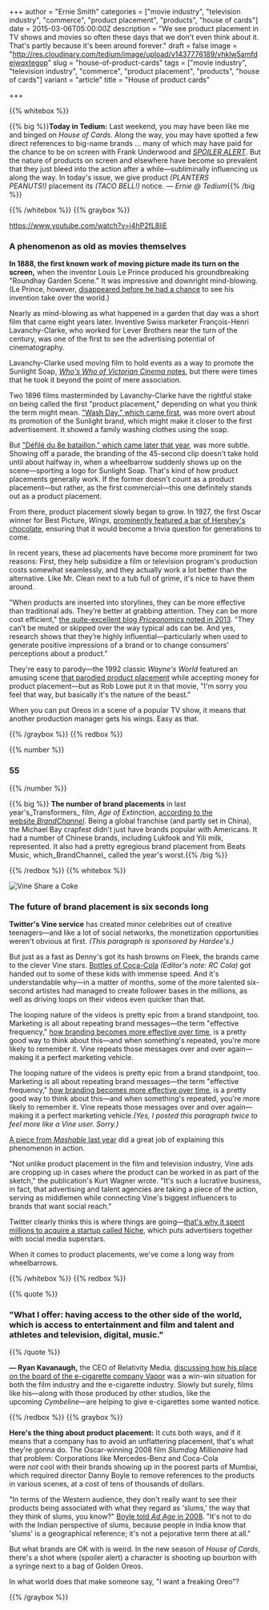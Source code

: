 +++
author = "Ernie Smith"
categories = ["movie industry", "television industry", "commerce", "product placement", "products", "house of cards"]
date = 2015-03-06T05:00:00Z
description = "We see product placement in TV shows and movies so often these days that we don't even think about it. That's partly because it's been around forever."
draft = false
image = "http://res.cloudinary.com/tedium/image/upload/v1437776189/vhklw5amfdejwqxtegop"
slug = "house-of-product-cards"
tags = ["movie industry", "television industry", "commerce", "product placement", "products", "house of cards"]
variant = "article"
title = "House of product cards"

+++

{{% whitebox %}}

{{% big %}}**Today in Tedium:** Last weekend, you may have been like me and binged on _House of Cards_. Along the way, you may have spotted a few direct references to big-name brands … many of which may have paid for the chance to be on screen with Frank Underwood and [_SPOILER ALERT_](http://sfbne.ws/18Vq9ZU). But the nature of products on screen and elsewhere have become so prevalent that they just bleed into the action after a while—subliminally influencing us along the way. In today's issue, we give product _(PLANTERS PEANUTS!)_ placement its _(TACO BELL!)_ notice. _— Ernie @ Tedium_{{% /big %}}

{{% /whitebox %}}
{{% graybox %}}

https://www.youtube.com/watch?v=j4hP2fL8liE

### A phenomenon as old as movies themselves

**In 1888, the first known work of moving picture made its turn on the screen,** when the inventor Louis Le Prince produced his groundbreaking "Roundhay Garden Scene." It was impressive and downright mind-blowing. (Le Prince, however, [disappeared before he had a chance](http://blog.nationalmediamuseum.org.uk/2013/08/29/louis-le-prince-created-the-first-ever-moving-pictures/) to see his invention take over the world.)

Nearly as mind-blowing as what happened in a garden that day was a short film that came eight years later. Inventive Swiss marketer François-Henri Lavanchy-Clarke, who worked for Lever Brothers near the turn of the century, was one of the first to see the advertising potential of cinematography.

Lavanchy-Clarke used moving film to hold events as a way to promote the Sunlight Soap, [_Who's Who of Victorian Cinema_ notes](http://victorian-cinema.net/lavanchyclarke), but there were times that he took it beyond the point of mere association.

Two 1896 films masterminded by Lavanchy-Clarke have the rightful stake on being called the first "product placement," depending on what you think the term might mean. ["Wash Day," which came first](https://www.youtube.com/watch?v=UxkJbC2-EuY), was more overt about its promotion of the Sunlight brand, which might make it closer to the first advertisement. It showed a family washing clothes using the soap.

But ["Défilé du 8e bataillon," which came later that year](https://www.youtube.com/watch?v=j4hP2fL8liE), was more subtle. Showing off a parade, the branding of the 45-second clip doesn't take hold until about halfway in, when a wheelbarrow suddenly shows up on the scene—sporting a logo for Sunlight Soap. That's kind of how product placements generally work. If the former doesn't count as a product placement—but rather, as the first commercial—this one definitely stands out as a product placement.

From there, product placement slowly began to grow. In 1927, the first Oscar winner for Best Picture, _Wings_, [prominently featured a bar of Hershey's chocolate](http://www.businesspundit.com/10-surprising-examples-of-product-placement-in-classic-cinema/), ensuring that it would become a trivia question for generations to come.

In recent years, these ad placements have become more prominent for two reasons: First, they help subsidize a film or television program's production costs somewhat seamlessly, and they actually work a lot better than the alternative. Like Mr. Clean next to a tub full of grime, it's nice to have them around.

"When products are inserted into storylines, they can be more effective than traditional ads. They’re better at grabbing attention. They can be more cost efficient," [the quite-excellent blog _Priceonomics_ noted in 2013](http://priceonomics.com/the-economics-of-product-placements/). "They can’t be muted or skipped over the way typical ads can be. And yes, research shows that they’re highly influential—particularly when used to generate positive impressions of a brand or to change consumers’ perceptions about a product."

They're easy to parody—the 1992 classic _Wayne's World_ featured an amusing scene [that parodied product placement](https://www.youtube.com/watch?v=8lgLYGBbDNs) while accepting money for product placement—but as Rob Lowe put it in that movie, "I'm sorry you feel that way, but basically it's the nature of the beast."

When you can put Oreos in a scene of a popular TV show, it means that another production manager gets his wings. Easy as that.

{{% /graybox %}}
{{% redbox %}}

{{% number %}}
### 55
{{% /number %}}

{{% big %}}
**The number of brand placements** in last year's_Transformers_ film, _Age of Extinction_, [according to the website _BrandChannel_](http://www.brandchannel.com/home/post/2015/02/20/150220-2015-Brandcameo-Product-Placement-Awards.aspx). Being a global franchise (and partly set in China), the Michael Bay crapfest didn't just have brands popular with Americans. It had a number of Chinese brands, including Lukfook and Yili milk, represented. It also had a pretty egregious brand placement from Beats Music, which_BrandChannel_ called the year's worst.{{% /big %}}

{{% /redbox %}}
{{% whitebox %}}

![Vine Share a Coke](http://res.cloudinary.com/tedium/image/upload/v1437776027/wl8ija1loycy8cmktrdl.jpg)

### The future of brand placement is six seconds long

**Twitter's Vine service** has created minor celebrities out of creative teenagers—and like a lot of social networks, the monetization opportunities weren't obvious at first. _(This paragraph is sponsored by Hardee's.)_

But just as a fast as Denny's got its hash browns on Fleek, the brands came to the clever Vine stars. [Bottles of Coca-Cola](https://vine.co/tags/ShareaCoke) _(Editor's note: RC Cola)_ got handed out to some of these kids with immense speed. And it's understandable why—in a matter of months, some of the more talented six-second artistes had managed to create follower bases in the millions, as well as driving loops on their videos even quicker than that.

The looping nature of the videos is pretty epic from a brand standpoint, too. Marketing is all about repeating brand messages—the term "effective frequency," [how branding becomes more effective over time](https://www.insightexpress.com/docs/default-source/white-papers/the-effect-of-frequency-over-time.pdf?sfvrsn=2), is a pretty good way to think about this—and when something's repeated, you're more likely to remember it. Vine repeats those messages over and over again—making it a perfect marketing vehicle.

The looping nature of the videos is pretty epic from a brand standpoint, too. Marketing is all about repeating brand messages—the term "effective frequency," [how branding becomes more effective over time](https://www.insightexpress.com/docs/default-source/white-papers/the-effect-of-frequency-over-time.pdf?sfvrsn=2), is a pretty good way to think about this—and when something's repeated, you're more likely to remember it. Vine repeats those messages over and over again—making it a perfect marketing vehicle._(Yes, I posted this paragraph twice to feel more like a Vine user. Sorry.)_

[A piece from _Mashable_ last year](http://mashable.com/2014/07/22/sneaky-vine-ads/) did a great job of explaining this phenomenon in action.

"Not unlike product placement in the film and television industry, Vine ads are cropping up in cases where the product can be worked in as part of the sketch," the publication's Kurt Wagner wrote. "It's such a lucrative business, in fact, that advertising and talent agencies are taking a piece of the action, serving as middlemen while connecting Vine's biggest influencers to brands that want social reach."

Twitter clearly thinks this is where things are going—[that's why it spent millions to acquire a startup called Niche](http://techcrunch.com/2015/02/11/twitter-acquires-niche-a-startup-that-helps-advertisers-work-with-social-media-celebrities/), which puts advertisers together with social media superstars.

When it comes to product placements, we've come a long way from wheelbarrows.

{{% /whitebox %}}
{{% redbox %}}

{{% quote %}}
### "What I offer: having access to the other side of the world, which is access to entertainment and film and talent and athletes and television, digital, music."
{{% /quote %}}
 

**— Ryan Kavanaugh,** the CEO of Relativity Media, [discussing how his place on the board of the e-cigarette company Vapor](http://www.wsj.com/articles/coming-soon-to-theaters-near-you-e-cigarettes-1410748204) was a win-win situation for both the film industry and the e-cigarette industry. Slowly but surely, films like his—along with those produced by other studios, like the upcoming _Cymbeline_—are helping to give e-cigarettes some wanted notice.

{{% /redbox %}}
{{% graybox %}}

**Here's the thing about product placement:** It cuts both ways, and if it means that a company has to avoid an unflattering placement, that's what they're gonna do. The Oscar-winning 2008 film _Slumdog Millionaire_ had that problem: Corporations like Mercedes-Benz and Coca-Cola were _not_ cool with their brands showing up in the poorest parts of Mumbai, which required director Danny Boyle to remove references to the products in various scenes, at a cost of tens of thousands of dollars.

"In terms of the Western audience, they don't really want to see their products being associated with what they regard as 'slums,' the way that they think of slums, you know?" [Boyle told _Ad Age_ in 2008](http://adage.com/article/madisonvine-news/coke-mercedes-avoid-gritty-film-cameos-slumdog/132301/). "It's not to do with the Indian perspective of slums, because people in India know that 'slums' is a geographical reference; it's not a pejorative term there at all."

But what brands are OK with is weird. In the new season of _House of Cards_, there's a shot where (spoiler alert) a character is shooting up bourbon with a syringe next to a bag of Golden Oreos.

In what world does that make someone say, "I want a freaking Oreo"?

{{% /graybox %}}
